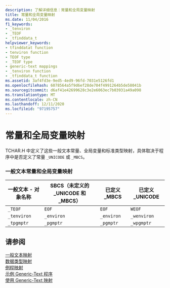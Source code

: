 ```yaml
---
description: 了解详细信息：常量和全局变量映射
title: 常量和全局变量映射
ms.date: 11/04/2016
f1_keywords:
- _tenviron
- _TEOF
- _tfinddata_t
helpviewer_keywords:
- tfinddatat function
- tenviron function
- TEOF type
- _TEOF type
- generic-text mappings
- _tenviron function
- _tfinddata_t function
ms.assetid: 3af4fd3e-9ed5-4ed9-96fd-7031e5126fd1
ms.openlocfilehash: 6078564a5f9d6ef28de704f4991264b5de58041b
ms.sourcegitcommit: d6af41e42699628c3e2e6063ec7b03931a49a098
ms.translationtype: MT
ms.contentlocale: zh-CN
ms.lasthandoff: 12/11/2020
ms.locfileid: "97195757"
---
```

# <a name="constant-and-global-variable-mappings"></a>常量和全局变量映射

TCHAR.H 中定义了这些一般文本常量、全局变量和标准类型映射，具体取决于程序中是否定义了常量 `_UNICODE` 或 `_MBCS`。

### <a name="generic-text-constant-and-global-variable-mappings"></a>一般文本常量和全局变量映射

|一般文本 - 对象名称|SBCS（未定义的 _UNICODE 和 _MBCS）|已定义 _MBCS|已定义 _UNICODE|
|----------------------------------|--------------------------------------------|--------------------|-----------------------|
|`_TEOF`|`EOF`|`EOF`|`WEOF`|
|`_tenviron`|`_environ`|`_environ`|`_wenviron`|
|`_tpgmptr`|`_pgmptr`|`_pgmptr`|`_wpgmptr`|

## <a name="see-also"></a>请参阅

[一般文本映射](../c-runtime-library/generic-text-mappings.md)<br/>
[数据类型映射](../c-runtime-library/data-type-mappings.md)<br/>
[例程映射](../c-runtime-library/routine-mappings.md)<br/>
[示例 Generic-Text 程序](../c-runtime-library/a-sample-generic-text-program.md)<br/>
[使用 Generic-Text 映射](../c-runtime-library/using-generic-text-mappings.md)

